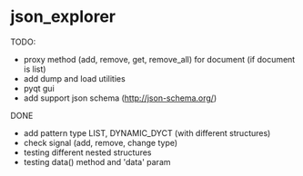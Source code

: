 json_explorer
=============

TODO:
* proxy method (add, remove, get, remove_all) for document (if document is list)
* add dump and load utilities
* pyqt gui
* add support json schema (http://json-schema.org/)

DONE
* add pattern type LIST, DYNAMIC_DYCT (with different structures)
* check signal (add, remove, change type)
* testing different nested structures
* testing data() method and 'data' param